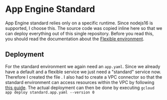 # App Engine Standard

App Engine standard relies only on a specific runtime. Since nodejs16 is supported,
I choose this. The source code was copied inline here so that we can deploy everything
out of this single repository.
Before you read this, you should read the documentation about the [Flexible environment](../flexible).

## Deployment

For the standard environment we again need an `app.yaml`. Since we already have a default and a flexible service
we just need a "standard" service now. Therefore I created the file [](standard.app.yaml).
I also had to create a VPC connector so that the standard environment can access resources within the VPC by following
[this guide](https://cloud.google.com/appengine/docs/standard/nodejs/connecting-vpc).
The actual deployment can then be done by executing `gcloud app deploy standard.app.yaml --version 0`
